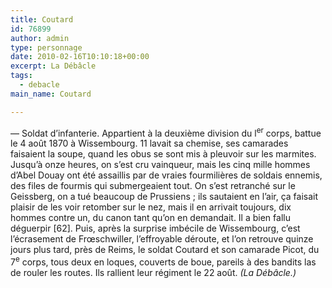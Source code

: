 ```yaml
---
title: Coutard
id: 76899
author: admin
type: personnage
date: 2010-02-16T10:10:18+00:00
excerpt: La Débâcle
tags:
  - debacle
main_name: Coutard

---
```

— Soldat d&rsquo;infanterie. Appartient à la deuxième division du l<sup>er</sup> corps, battue le 4 août 1870 à Wissembourg. 11 lavait sa chemise, ses camarades faisaient la soupe, quand les obus se sont mis à pleuvoir sur les marmites. Jusqu&rsquo;à onze heures, on s&rsquo;est cru vainqueur, mais les cinq mille hommes d&rsquo;Abel Douay ont été assaillis par de vraies fourmilières de soldais ennemis, des files de fourmis qui submergeaient tout. On s&rsquo;est retranché sur le Geissberg, on a tué beaucoup de Prussiens ; ils sautaient en l&rsquo;air, ça faisait plaisir de les voir retomber sur le nez, mais il en arrivait toujours, dix hommes contre un, du canon tant qu&rsquo;on en demandait. Il a bien fallu déguerpir [62]. Puis, après la surprise imbécile de Wissembourg, c&rsquo;est l&rsquo;écrasement de Frœschwiller, l&rsquo;effroyable déroute, et l&rsquo;on retrouve quinze jours plus tard, près de Reims, le soldat Coutard et son camarade Picot, du 7<sup>e</sup> corps, tous deux en loques, couverts de boue, pareils à des bandits las de rouler les routes. Ils rallient leur régiment le 22 août. _(La Débâcle.)_